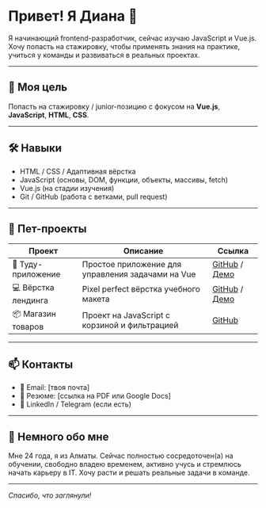 # Привет! Я Диана 👋

Я начинающий frontend-разработчик, сейчас изучаю JavaScript и Vue.js. Хочу попасть на стажировку, чтобы применять знания на практике, учиться у команды и развиваться в реальных проектах.

---

## 🚀 Моя цель

Попасть на стажировку / junior-позицию с фокусом на **Vue.js**, **JavaScript**, **HTML**, **CSS**.

---

## 🛠 Навыки

- HTML / CSS / Адаптивная вёрстка
- JavaScript (основы, DOM, функции, объекты, массивы, fetch)
- Vue.js (на стадии изучения)
- Git / GitHub (работа с ветками, pull request)

---

## 🧩 Пет-проекты

|       Проект         |                     Описание                     |                 Ссылка          |
|--------------------- |--------------------------------------------------|---------------------------------|
| 📝 Туду-приложение  | Простое приложение для управления задачами на Vue | [GitHub](https://github.com/...) / [Демо](https://...) |
| 💻 Вёрстка лендинга | Pixel perfect вёрстка учебного макета             | [GitHub](https://github.com/...) / [Демо](https://...) |
| 📦 Магазин товаров  | Проект на JavaScript с корзиной и фильтрацией     | [GitHub](https://github.com/...) |

---

## 📫 Контакты

- 📧 Email: [твоя почта]
- 💼 Резюме: [ссылка на PDF или Google Docs]
- 🧠 LinkedIn / Telegram (если есть)

---

## 📍 Немного обо мне

Мне 24 года, я из Алматы. Сейчас полностью сосредоточен(а) на обучении, свободно владею временем, активно учусь и стремлюсь начать карьеру в IT. Хочу расти и решать реальные задачи в команде.

---

_Спасибо, что заглянули!_
